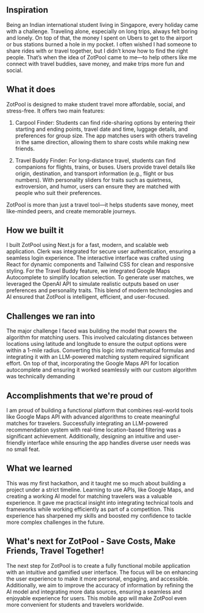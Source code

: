 ## Inspiration
Being an Indian international student living in Singapore, every holiday came with a challenge. Traveling alone, especially on long trips, always felt boring and lonely. On top of that, the money I spent on Ubers to get to the airport or bus stations burned a hole in my pocket. I often wished I had someone to share rides with or travel together, but I didn’t know how to find the right people. That’s when the idea of ZotPool came to me—to help others like me connect with travel buddies, save money, and make trips more fun and social.


## What it does
ZotPool is designed to make student travel more affordable, social, and stress-free. It offers two main features:

1. Carpool Finder:
Students can find ride-sharing options by entering their starting and ending points, travel date and time, luggage details, and preferences for group size. The app matches users with others traveling in the same direction, allowing them to share costs while making new friends.

2. Travel Buddy Finder:
For long-distance travel, students can find companions for flights, trains, or buses. Users provide travel details like origin, destination, and transport information (e.g., flight or bus numbers). With personality sliders for traits such as quietness, extroversion, and humor, users can ensure they are matched with people who suit their preferences.

ZotPool is more than just a travel tool—it helps students save money, meet like-minded peers, and create memorable journeys.

## How we built it
I built ZotPool using Next.js for a fast, modern, and scalable web application. Clerk was integrated for secure user authentication, ensuring a seamless login experience. The interactive interface was crafted using React for dynamic components and Tailwind CSS for clean and responsive styling. For the Travel Buddy feature, we integrated Google Maps Autocomplete to simplify location selection. To generate user matches, we leveraged the OpenAI API to simulate realistic outputs based on user preferences and personality traits. This blend of modern technologies and AI ensured that ZotPool is intelligent, efficient, and user-focused.

## Challenges we ran into
The major challenge I faced was building the model that powers the algorithm for matching users. This involved calculating distances between locations using latitude and longitude to ensure the output options were within a 1-mile radius. Converting this logic into mathematical formulas and integrating it with an LLM-powered matching system required significant effort. On top of that, incorporating the Google Maps API for location autocomplete and ensuring it worked seamlessly with our custom algorithm was technically demanding

## Accomplishments that we're proud of
I am proud of building a functional platform that combines real-world tools like Google Maps API with advanced algorithms to create meaningful matches for travelers. Successfully integrating an LLM-powered recommendation system with real-time location-based filtering was a significant achievement. Additionally, designing an intuitive and user-friendly interface while ensuring the app handles diverse user needs was no small feat.

## What we learned
This was my first hackathon, and it taught me so much about building a project under a strict timeline. Learning to use APIs, like Google Maps, and creating a working AI model for matching travelers was a valuable experience. It gave me practical insight into integrating technical tools and frameworks while working efficiently as part of a competition. This experience has sharpened my skills and boosted my confidence to tackle more complex challenges in the future.

## What's next for ZotPool - Save Costs, Make Friends, Travel Together!
The next step for ZotPool is to create a fully functional mobile application with an intuitive and gamified user interface. The focus will be on enhancing the user experience to make it more personal, engaging, and accessible. Additionally, we aim to improve the accuracy of information by refining the AI model and integrating more data sources, ensuring a seamless and enjoyable experience for users. This mobile app will make ZotPool even more convenient for students and travelers worldwide.
